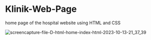# Klinik-Web-Page
home page of the hospital website using HTML and CSS

![screencapture-file-D-html-home-index-html-2023-10-13-21_37_39](https://github.com/Krupat2003/Klinik-Web-Page/assets/138984890/d6a5d71f-6847-40b5-9764-62229e694145)
